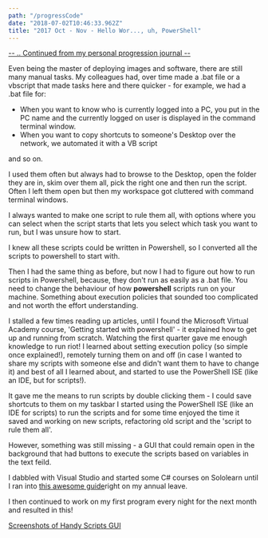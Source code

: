```yaml
---
path: "/progressCode"
date: "2018-07-02T10:46:33.962Z"
title: "2017 Oct - Nov - Hello Wor..., uh, PowerShell"
---
```


<a href="/history">-- .. Continued from my personal progression journal -- </a>

Even being the master of deploying images and software, there are still many manual tasks.  My colleagues had, over time made a .bat file or a vbscript that made tasks here and there quicker - for example, we had a .bat file for:

- When you want to know who is currently logged into a PC, you put in the PC name and the currently logged on user is displayed in the command terminal window.
- When you want to copy shortcuts to someone's Desktop over the network, we automated it with a VB script

and so on.  

I used them often but always had to browse to the Desktop, open the folder they are in, skim over them all, pick the right one and then run the script.  Often I left them open but then my workspace got cluttered with command terminal windows.

I always wanted to make one script to rule them all, with options where you can select when the script starts that lets you select which task you want to run, but I was unsure how to start.

I knew all these scripts could be written in Powershell, so I converted all the scripts to powershell to start with.

Then I had the same thing as before, but now I had to figure out how to run scripts in Powershell, because, they don't run as easily as a .bat file.  You need to change the behaviour of how **powershell** scripts run on your machine.  Something about execution policies that sounded too complicated and not worth the effort understanding.

I stalled a few times reading up articles, until I found the Microsoft Virtual Academy course, 'Getting started with powershell' - it explained how to get up and running from scratch.  Watching the first quarter gave me enough knowledge to run riot!  I learned about setting execution policy (so simple once explained!), remotely turning them on and off (in case I wanted to share my scripts with someone else and didn't want them to have to change it) and best of all I learned about, and started to use the PowerShell ISE (like an IDE, but for scripts!).

It gave me the means to run scripts by double clicking them - I could save shortcuts to them on my taskbar I started using the PowerShell ISE (like an IDE for scripts) to run the scripts and for some time enjoyed the time it saved and working on new scripts, refactoring old script and the 'script to rule them all'.

However, something was still missing - a GUI that could remain open in the background that had buttons to execute the scripts based on variables in the text feild.

I dabbled with Visual Studio and started some C# courses on Sololearn until I ran into <a href="http://techgenix.com/building-powershell-gui-part1/"> this awesome guide</a>right on my annual leave.

I then continued to work on my first program every night for the next month and resulted in this!

<a href="https://drive.google.com/open?id=1c7vKZ2ZyyHOIb_Gvpww1mlgfY2rt8dxn">Screenshots of Handy Scripts GUI</a>

